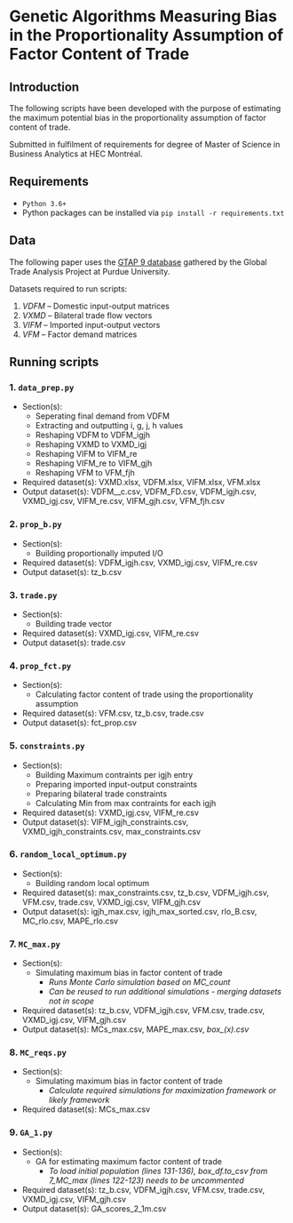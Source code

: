 # Genetic Algorithms Measuring Bias in the Proportionality Assumption of Factor Content of Trade

## Introduction
The following scripts have been developed with the purpose of estimating the maximum potential bias in the proportionality assumption of factor content of trade.

Submitted in fulfilment of requirements for degree of Master of Science in Business Analytics at HEC Montréal.


## Requirements
- `Python 3.6+`
- Python packages can be installed via `pip install -r requirements.txt`

## Data
The following paper uses the [GTAP 9 database](https://www.gtap.agecon.purdue.edu/databases/v9/) gathered by the Global Trade Analysis Project at Purdue University.

Datasets required to run scripts:
1. _VDFM_ – Domestic input-output matrices 
2. _VXMD_ – Bilateral trade flow vectors 
3. _VIFM_ – Imported input-output vectors 
4. _VFM_ – Factor demand matrices 

## Running scripts

### 1. `data_prep.py`
* Section(s):
  * Seperating final demand from VDFM
  * Extracting and outputting i, g, j, h values
  * Reshaping VDFM to VDFM_igjh
  * Reshaping VXMD to VXMD_igj
  * Reshaping VIFM to VIFM_re
  * Reshaping VIFM_re to VIFM_gjh
  * Reshaping VFM to VFM_fjh
* Required dataset(s): VXMD.xlsx, VDFM.xlsx, VIFM.xlsx, VFM.xlsx
* Output dataset(s): VDFM__c.csv, VDFM_FD.csv, VDFM_igjh.csv, VXMD_igj.csv, VIFM_re.csv, VIFM_gjh.csv, VFM_fjh.csv 

### 2. `prop_b.py`
* Section(s): 
  * Building proportionally imputed I/O
* Required dataset(s): VDFM_igjh.csv, VXMD_igj.csv, VIFM_re.csv
* Output dataset(s): tz_b.csv

### 3. `trade.py`
* Section(s): 
  * Building trade vector
* Required dataset(s): VXMD_igj.csv, VIFM_re.csv
* Output dataset(s): trade.csv

### 4. `prop_fct.py`
* Section(s): 
  * Calculating factor content of trade using the proportionality assumption
* Required dataset(s): VFM.csv, tz_b.csv, trade.csv
* Output dataset(s): fct_prop.csv

### 5. `constraints.py`
* Section(s): 
  * Building Maximum contraints per igjh entry
  * Preparing imported input-output constraints
  * Preparing bilateral trade constraints
  * Calculating Min from max contraints for each igjh
* Required dataset(s): VXMD_igj.csv, VIFM_re.csv
* Output dataset(s): VIFM_igjh_constraints.csv, VXMD_igjh_constraints.csv, max_constraints.csv

### 6. `random_local_optimum.py`
* Section(s): 
  * Building random local optimum
* Required dataset(s): max_constraints.csv, tz_b.csv, VDFM_igjh.csv, VFM.csv, trade.csv, VXMD_igj.csv, VIFM_gjh.csv
* Output dataset(s): igjh_max.csv, igjh_max_sorted.csv, rlo_B.csv, MC_rlo.csv, MAPE_rlo.csv

### 7. `MC_max.py`
* Section(s): 
  * Simulating maximum bias in factor content of trade
    * _Runs Monte Carlo simulation based on MC_count_
    * _Can be reused to run additional simulations - merging datasets not in scope_
* Required dataset(s): tz_b.csv, VDFM_igjh.csv, VFM.csv, trade.csv, VXMD_igj.csv, VIFM_gjh.csv
* Output dataset(s): MCs_max.csv, MAPE_max.csv, *box_(x).csv*

### 8. `MC_reqs.py`
* Section(s): 
  * Simulating maximum bias in factor content of trade
    * _Calculate required simulations for maximization framework or likely framework_
* Required dataset(s): MCs_max.csv

### 9. `GA_1.py`
* Section(s): 
  * GA for estimating maximum factor content of trade
    * _To load initial population (lines 131-136), box_df.to_csv from 7_MC_max (lines 122-123) needs to be uncommented_
* Required dataset(s): tz_b.csv, VDFM_igjh.csv, VFM.csv, trade.csv, VXMD_igj.csv, VIFM_gjh.csv
* Output dataset(s): GA_scores_2_1m.csv